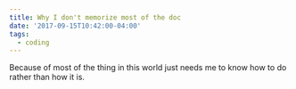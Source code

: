 ```yaml
---
title: Why I don't memorize most of the doc
date: '2017-09-15T10:42:00-04:00'
tags:
  - coding
---
```


Because of most of the thing in this world just needs me to know how to do rather than how it is.
